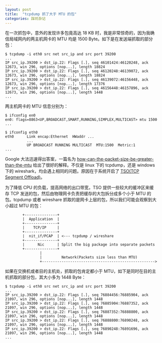 ```yaml
---
layout: post
title:  "tcpdump 抓了大于 MTU 的包"
categories: 踩坑杂记
---
```


在一次抓包中，意外的发现许多包竟高达 18 KB 时，我是非常惊奇的，因为我确信局域网内的两主机网卡的 MTU 均是 1500 Byte。如下是在发送端抓取的部分包：

~~~
$ tcpdump -i eth0 src net src_ip and src port 39200
...
IP src_ip.39200 > dst_ip.22: Flags [.], seq 46101424:46120248, ack 12673, win 296, options [nop...], length 18824
IP src_ip.39200 > dst_ip.22: Flags [.], seq 46120248:46139072, ack 12673, win 296, options [nop...], length 18824
IP src_ip.39200 > dst_ip.22: Flags [.], seq 46139072:46156448, ack 12673, win 296, options [nop...], length 17376
IP src_ip.39200 > dst_ip.22: Flags [.], seq 46156448:46157896, ack 12673, win 296, options [nop...], length 1448
...
~~~

两主机网卡的 MTU 信息分别为：

~~~
$ ifconfig en0
en0: flags=8863<UP,BROADCAST,SMART,RUNNING,SIMPLEX,MULTICAST> mtu 1500
...

$ ifconfig eth0
eth0      Link encap:Ethernet  HWaddr ...
          ... 
          UP BROADCAST RUNNING MULTICAST  MTU:1500  Metric:1
...
~~~

Google 大法迅速得出答案，一篇名为 [how-can-the-packet-size-be-greater-than-the-mtu](http://packetbomb.com/how-can-the-packet-size-be-greater-than-the-mtu/) 给出了很好的解释。不仅是 linux 下的 tcpdump，还是 windows 下的 wireshark，均会遇上相同的问题。原因在于系统开启了 [TSO(TCP Segment Offload)](https://en.wikipedia.org/wiki/Large_segment_offload)。

为了降低 CPU 的负载，提高网络的出口带宽，TSO 提供一些较大的缓冲区来缓存 TCP 发送的包，然后由物理网卡负责把缓存的大包拆分成多个小于 MTU 的包。tcpdump 或者 wireshare 抓取的是网卡上层的包，所以我们可能会观察到大小超过 MTU 的包：

~~~
        +---------------+
        |  Application  |
        +---------------+
        |    TCP/IP     |
        +---------------+
        |  nit_if/PCAP  | <--- tcpdump / wireshare
        +---------------+
        |      Nic      | Split the big package into separate packets
        +---------------+
                |
                |         Network(Packets size less than MTU)
                +---------------------------------------------------->
~~~

如果在交换机或者目的主机处，抓取的包肯定都小于 MTU，如下是同时在目的主机抓取的部分包，其大小多为 1448 Byte：

~~~
$ tcpdump -i eth0 src net src_ip and src port 39200
...
IP src_ip.39200 > dst_ip.22: Flags [.], seq 76884456:76885904, ack 21097, win 296, options [nop...], length 1448
IP src_ip.39200 > dst_ip.22: Flags [.], seq 76885904:76887352, ack 21097, win 296, options [nop...], length 1448
IP src_ip.39200 > dst_ip.22: Flags [.], seq 76887352:76888800, ack 21097, win 296, options [nop...], length 1448
IP src_ip.39200 > dst_ip.22: Flags [.], seq 76888800:76890248, ack 21097, win 296, options [nop...], length 1448
IP src_ip.39200 > dst_ip.22: Flags [.], seq 76890248:76891696, ack 21097, win 296, options [nop...], length 1448
...
~~~
